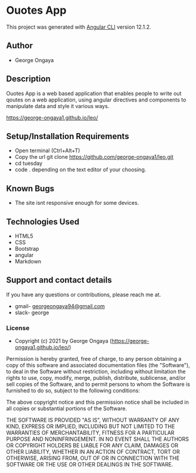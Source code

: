 # Ouotes App

This project was generated with [Angular CLI](https://github.com/angular/angular-cli) version 12.1.2.

## Author 

 - George Ongaya
 
## Description

 Ouotes App is a web based application that enables people to write out qoutes on a web application,
 using angular directives and components to manipulate data and style it various ways.

https://george-ongaya1.github.io/leo/

## Setup/Installation Requirements

- Open terminal (Ctrl+Alt+T)
- Copy the url git clone https://github.com/george-ongaya1/leo.git
- cd tuesday
- code . depending on the text editor of your choosing.

## Known Bugs
- The site isnt responsive enough for some devices.

## Technologies Used
- HTML5
- CSS
- Bootstrap
- angular
- Markdown

## Support and contact details

If you have any questions or contributions, please reach me at.

- gmail- georgeongaya94@gmail.com
- slack- george

### License

- Copyright (c) 2021 by George Ongaya (https://george-ongaya1.github.io/leo/)

Permission is hereby granted, free of charge, to any person obtaining a copy
of this software and associated documentation files (the "Software"), to deal
in the Software without restriction, including without limitation the rights
to use, copy, modify, merge, publish, distribute, sublicense, and/or sell
copies of the Software, and to permit persons to whom the Software is
furnished to do so, subject to the following conditions:

The above copyright notice and this permission notice shall be included in all
copies or substantial portions of the Software.

THE SOFTWARE IS PROVIDED "AS IS", WITHOUT WARRANTY OF ANY KIND, EXPRESS OR
IMPLIED, INCLUDING BUT NOT LIMITED TO THE WARRANTIES OF MERCHANTABILITY,
FITNESS FOR A PARTICULAR PURPOSE AND NONINFRINGEMENT. IN NO EVENT SHALL THE
AUTHORS OR COPYRIGHT HOLDERS BE LIABLE FOR ANY CLAIM, DAMAGES OR OTHER
LIABILITY, WHETHER IN AN ACTION OF CONTRACT, TORT OR OTHERWISE, ARISING FROM,
OUT OF OR IN CONNECTION WITH THE SOFTWARE OR THE USE OR OTHER DEALINGS IN THE
SOFTWARE.
